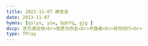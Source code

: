 ```yaml
---
title: 2023-11-07 祷告会
date: 2023-11-07
hymns: [qslyx, yzw, bpbfq, gjg ]
dscp: 求充满这地<br>我愿为你去<br>开路者<br>有你同行<br>
type: TPray
---
```


